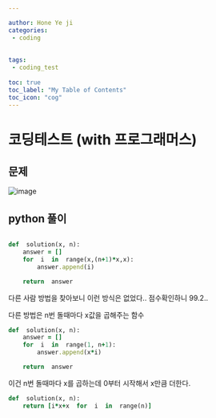 ```yaml
---

author: Hone Ye ji
categories: 
 - coding
 
 
tags: 
 - coding_test
 
toc: true
toc_label: "My Table of Contents"
toc_icon: "cog"
---
```


# 코딩테스트 (with 프로그래머스)

## 문제

![image](https://user-images.githubusercontent.com/45659433/155680538-d228a2de-646c-4d6b-863b-d9739bece9cd.png)

##  python 풀이 


```ruby

def  solution(x, n):
	answer = []
	for  i  in  range(x,(n+1)*x,x):
		answer.append(i)

	return  answer

```

다른 사람 방법을 찾아보니 이런 방식은 없었다.. 
점수확인하니 99.2..

다른 방법은 n번 돌때마다 x값을 곱해주는 함수
```ruby
def  solution(x, n):
	answer = []
	for  i  in  range(1, n+1):
		answer.append(x*i)

	return  answer
```

이건 n번 돌때마다 x를 곱하는데 0부터 시작해서 x만큼 더한다.

```ruby
def  solution(x, n):
	return [i*x+x  for  i  in  range(n)]
```
<!--stackedit_data:
eyJoaXN0b3J5IjpbOTAyNTc3Nzg1LDE0MTE0MTYwMTgsMTU3Mz
g4MTQ1OSw2ODUxODM4NTddfQ==
-->